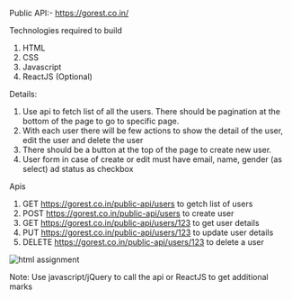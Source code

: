 Public API:- https://gorest.co.in/

Technologies required to build

1. HTML
2. CSS
3. Javascript
4. ReactJS (Optional)


Details:
1. Use api to fetch list of all the users. There should be pagination at the bottom of the page to go to specific page.
2. With each user there will be few actions to show the detail of the user, edit the user and delete the user
3. There should be a button at the top of the page to create new user.
4. User form in case of create or edit must have email, name, gender (as select) ad status as checkbox


Apis
1. GET https://gorest.co.in/public-api/users to getch list of users
2. POST https://gorest.co.in/public-api/users to create user
3. GET https://gorest.co.in/public-api/users/123 to get user details
4. PUT https://gorest.co.in/public-api/users/123 to update user details
5. DELETE https://gorest.co.in/public-api/users/123 to delete a user

![html assignment](https://user-images.githubusercontent.com/1909242/125069819-e3889600-e0d4-11eb-8540-2c0b7707c8b1.png)

Note: Use javascript/jQuery to call the api or ReactJS to get additional marks
